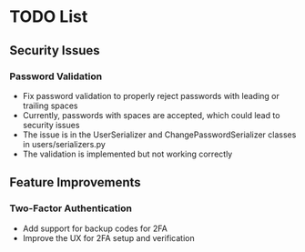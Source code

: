 # TODO List

## Security Issues

### Password Validation
- Fix password validation to properly reject passwords with leading or trailing spaces
- Currently, passwords with spaces are accepted, which could lead to security issues
- The issue is in the UserSerializer and ChangePasswordSerializer classes in users/serializers.py
- The validation is implemented but not working correctly

## Feature Improvements

### Two-Factor Authentication
- Add support for backup codes for 2FA
- Improve the UX for 2FA setup and verification 